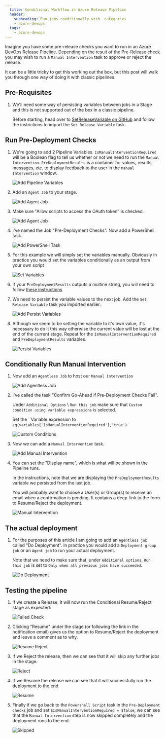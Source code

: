 ```yaml
---
  title: Conditional Workflow in Azure Release Pipeline
  header:
    subheading: Run jobs conditionally with  categories
    - azure-devops
  tags:
    - azure-devops
---
```


Imagine you have some pre-release checks you want to run in an Azure DevOps Release Pipeline. Depending on the result of the Pre-Release check you may wish to run a `Manual Intervention` task to approve or reject the release.

It can be a little tricky to get this working out the box, but this post will walk you through one way of doing it with classic pipelines.

## Pre-Requisites

1. We'll need some way of persisting variables between jobs in a Stage and this is not supported out of the box in a classic pipeline. 
   
   Before starting, head over to [SetReleaseVariable on GitHub](https://github.com/paxdev/SetReleaseVariable) and follow the instrictions to import the `Set Release Variable` task.

## Run Pre-Deployment Checks

1. We're going to add 2 Pipeline Variables. `IsManualInterventionRequired` will be a Boolean flag to tell us whether or not we need to run the `Manual Intervention`. `PreDeploymentResults` is a container for values, results, messages, etc. to display feedback to the user in the `Manual Intervention` window.

   ![Add Pipeline Variables](/assets/posts/Conditional/Conditional-Pipeline-Variables.jpg)


1. Add an `Agent Job` to your stage.

   ![Add Agent Job](/assets/posts/Conditional/Conditional-Add-Agent-Job.jpg)

1. Make sure "Allow scripts to access the OAuth token" is checked.

   ![Add Agent Job](/assets/posts/Conditional/Conditional-Allow-OAuth-Token.jpg)   

1. I've named the Job "Pre-Deployment Checks". Now add a PowerShell task.

   ![Add PowerShell Task](/assets/posts/Conditional/Conditional-Add-PowerShell-Task.jpg)

1. For this example we will simply set the variables manually. Obviously in practice you would set the variables conditionally as an output from your own script

   ![Set Variables](/assets/posts/Conditional/Conditional-Set-Variables.jpg)

1. If your `PreDeploymentResults` outputs a multine string, you will need to follow [these instructions](/azure-devops/multiline-variables/).

1. We need to persist the variable values to the next job. Add the `Set Release Variable` task you imported earlier.

   ![Add Persist Variables](/assets/posts/Conditional/Conditional-Add-Persist-Variables.jpg)

1. Although we seem to be setting the variable to it's own value, it's necessary to do it this way otherwise the current value will be lost at the end of the current stage. Repeat for the `IsManualInterventionRequired` and `PreDeploymentResults` variables. 

   ![Persist Variables](/assets/posts/Conditional/Conditional-Persist-Variables.jpg)


## Conditionally Run Manual Intervention 

1. Now add an `Agentless Job` to host our `Manual Intervention`

   ![Add Agentless Job](/assets/posts/Conditional/Conditional-Add-Agentless-Job.jpg)

1. I've called the task "Confirm Go-Ahead if Pre-Deployment Checks Fail".

   Under `Additional Options` \ `Run this job` make sure that `Custom condition using variable expressions` is selected.

   Set the ``Variable expression to `eq(variables['IsManualInterventionRequired'],'true')`.

   ![Custom Conditions](/assets/posts/Conditional/Conditional-Custom-Conditions.jpg)

1. Now we can add a `Manual Intervention` task.

   ![Add Manual Intervention](/assets/posts/Conditional/Conditional-Add-Manual-Intervention.jpg)

1. You can set the "Display name", which is what will be shown in the Pipeline runs.

   In the instructions, note that we are displaying the `PreDeploymentResults` variable we persisted from the last job.

   You will probably want to choose a User(s) or Group(s) to receive an email when a confirmation is pending. It contains a deep-link to the form to Resume/Reject the deployment.

   ![Manual Intervention](/assets/posts/Conditional/Conditional-Manual-Intervention.jpg)

## The actual deployment

1. For the purposes of this article I am going to add an `Agentless job` called "Do Deployment". In practice you would add a `Deployment group job` or an `Agent job` to run your actual deployment.

   Note that we need to make sure that, under `Additional options`, `Run this job` is set to `Only when all previous jobs have succeeded`.

   ![Do Deployment](/assets/posts/Conditional/Conditional-Do-Deployment.jpg)

## Testing the pipeline

1. If we create a Release, it will now run the Conditional Resume/Reject stage as expected:

   ![Failed Check](/assets/posts/Conditional/Conditional-Failed-Check.jpg)

1. Clicking "Resume" under the stage (or following the link in the notification email) gives us the option to Resume/Reject the deployment and leave a comment as to why.

   ![Resume Reject](/assets/posts/Conditional/Conditional-Resume-Reject.jpg)

1. If we Reject the release, then we can see that it will skip any further jobs in the stage.

   ![Reject](/assets/posts/Conditional/Conditional-Reject.jpg)  

1. If we Resume the release we can see that it will successfully run the deployment to the end.

   ![Resume](/assets/posts/Conditional/Conditional-Resume.jpg)  

1. Finally if we go back to the `Powershell Script` task in the `Pre-Deployment Checks` job and set `$IsManualInterventionRequired = $false`, we can see that the `Manual Intervention` step is now skipped completely and the deployment runs to the end.

   ![Skipped](/assets/posts/Conditional/Conditional-Skipped.jpg)  
 